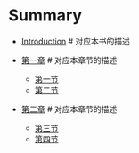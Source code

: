 # Summary

* [Introduction](README.md)   # 对应本书的描述

* [第一章](1-chapter/README.md)  # 对应本章节的描述
  * [第一节](1-chapter/1-part.md)
  * [第二节](1-chapter/2-part.md)

* [第二章](2-chapter/README.md)  # 对应本章节的描述
  * [第三节](2-chapter/1-part.md)
  * [第四节](2-chapter/2-part.md)
